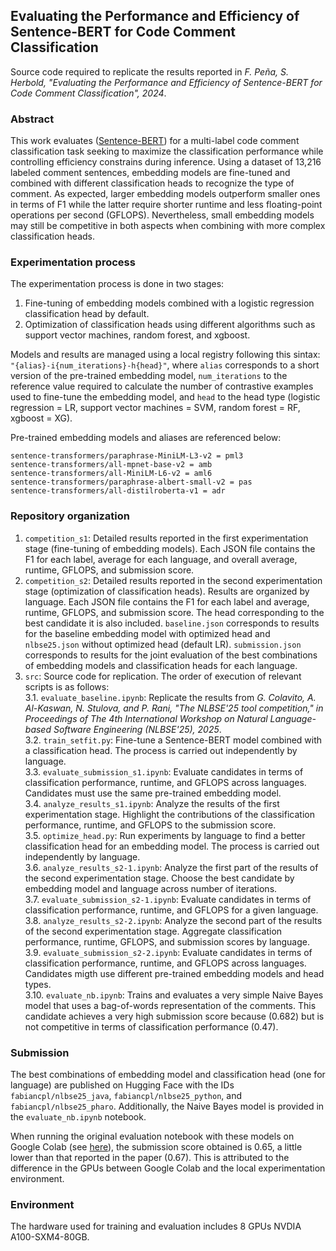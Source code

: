 ## Evaluating the Performance and Efficiency of Sentence-BERT for Code Comment Classification

Source code required to replicate the results reported in *F. Peña, S. Herbold, "Evaluating the Performance and Efficiency of Sentence-BERT for Code Comment Classification", 2024*.

### Abstract

This work evaluates ([Sentence-BERT](https://sbert.net/index.html)) for a multi-label code comment classification task seeking to maximize the classification performance while controlling efficiency constrains during inference. Using a dataset of 13,216 labeled comment sentences, embedding models are fine-tuned and combined with different classification heads to recognize the type of comment. As expected, larger embedding models outperform smaller ones in terms of F1 while the latter require shorter runtime and less floating-point operations per second (GFLOPS). Nevertheless, small embedding models may still be competitive in both aspects when combining with more complex classification heads.

### Experimentation process

The experimentation process is done in two stages:
1. Fine-tuning of embedding models combined with a logistic regression classification head by default.
2. Optimization of classification heads using different algorithms such as support vector machines, random forest, and xgboost.

Models and results are managed using a local registry following this sintax: `"{alias}-i{num_iterations}-h{head}"`, where `alias` corresponds to a short version of the pre-trained embedding model, `num_iterations` to the reference value required to calculate the number of contrastive examples used to fine-tune the embedding model, and `head` to the head type (logistic regression = LR, support vector machines = SVM, random forest = RF, xgboost = XG).

Pre-trained embedding models and aliases are referenced below:

```
sentence-transformers/paraphrase-MiniLM-L3-v2 = pml3
sentence-transformers/all-mpnet-base-v2 = amb
sentence-transformers/all-MiniLM-L6-v2 = aml6
sentence-transformers/paraphrase-albert-small-v2 = pas
sentence-transformers/all-distilroberta-v1 = adr
```

### Repository organization

1. `competition_s1`: Detailed results reported in the first experimentation stage (fine-tuning of embedding models). Each JSON file contains the F1 for each label, average for each language, and overall average, runtime, GFLOPS, and submission score.
2. `competition_s2`: Detailed results reported in the second experimentation stage (optimization of classification heads). Results are organized by language. Each JSON file contains the F1 for each label and average, runtime, GFLOPS, and submission score. The head corresponding to the best candidate it is also included. `baseline.json` corresponds to results for the baseline embedding model with optimized head and `nlbse25.json` without optimized head (default LR). `submission.json` corresponds to results for the joint evaluation of the best combinations of embedding models and classification heads for each language.
3. `src`: Source code for replication. The order of execution of relevant scripts is as follows:  
    3.1. `evaluate_baseline.ipynb`: Replicate the results from *G. Colavito, A. Al-Kaswan, N. Stulova, and P. Rani, "The NLBSE'25
tool competition," in Proceedings of The 4th International Workshop on Natural Language-based Software Engineering (NLBSE'25), 2025*.  
    3.2. `train_setfit.py`: Fine-tune a Sentence-BERT model combined with a classification head. The process is carried out independently by language.  
    3.3. `evaluate_submission_s1.ipynb`: Evaluate candidates in terms of classification performance, runtime, and GFLOPS across languages. Candidates must use the same pre-trained embedding model.  
    3.4. `analyze_results_s1.ipynb`: Analyze the results of the first experimentation stage. Highlight the contributions of the classification performance, runtime, and GFLOPS to the submission score.   
    3.5. `optimize_head.py`: Run experiments by language to find a better classification head for an embedding model. The process is carried out independently by language.  
    3.6. `analyze_results_s2-1.ipynb`: Analyze the first part of the results of the second experimentation stage. Choose the best candidate by embedding model and language across number of iterations.  
    3.7. `evaluate_submission_s2-1.ipynb`: Evaluate candidates in terms of classification performance, runtime, and GFLOPS for a given language.  
    3.8. `analyze_results_s2-2.ipynb`: Analyze the second part of the results of the second experimentation stage. Aggregate classification performance, runtime, GFLOPS, and submission scores by language.  
    3.9. `evaluate_submission_s2-2.ipynb`: Evaluate candidates in terms of classification performance, runtime, and GFLOPS across languages. Candidates migth use different pre-trained embedding models and head types.  
    3.10. `evaluate_nb.ipynb`: Trains and evaluates a very simple Naive Bayes model that uses a bag-of-words representation of the comments. This candidate achieves a very high submission score because (0.682) but is not competitive in terms of classification performance (0.47).

### Submission

The best combinations of embedding model and classification head (one for language) are published on Hugging Face with the IDs `fabiancpl/nlbse25_java`, `fabiancpl/nlbse25_python`, and `fabiancpl/nlbse25_pharo`. Additionally, the Naive Bayes model is provided in the `evaluate_nb.ipynb` notebook.

When running the original evaluation notebook with these models on Google Colab (see [here](https://colab.research.google.com/drive/17Bep6v_1Ia_dVKNnVtg_myr7GMRhPfn1?usp=sharing)), the submission score obtained is 0.65, a little lower than that reported in the paper (0.67). This is attributed to the difference in the GPUs between Google Colab and the local experimentation environment.

### Environment

The hardware used for training and evaluation includes 8 GPUs NVDIA A100-SXM4-80GB. 
